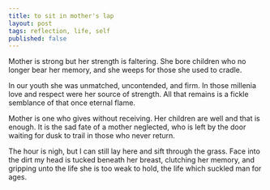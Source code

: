 ```yaml
---
title: to sit in mother's lap
layout: post
tags: reflection, life, self
published: false
---
```


Mother is strong but her strength is faltering. She bore children who no longer bear her memory, and she weeps for those she used to cradle.

In our youth she was unmatched, uncontended, and firm. In those millenia love and respect were her source of strength. All that remains is a fickle semblance of that once eternal flame.

Mother is one who gives without receiving. Her children are well and that is enough. It is the sad fate of a mother neglected, who is left by the door waiting for dusk to trail in those who never return.

The hour is nigh, but I can still lay here and sift through the grass. Face into the dirt my head is tucked beneath her breast, clutching her memory, and gripping unto the life she is too weak to hold, the life which suckled man for ages.
